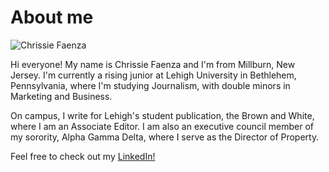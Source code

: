 # About me

![Chrissie Faenza](https://i.imgur.com/UfkhhDp.jpg)

Hi everyone! My name is Chrissie Faenza and I'm from Millburn, New Jersey. I'm currently a rising junior at Lehigh University in Bethlehem, Pennsylvania, where I'm studying Journalism, with double minors in Marketing and Business. 

On campus, I write for Lehigh's student publication, the Brown and White, where I am an Associate Editor. I am also an executive council member of my sorority, Alpha Gamma Delta, where I serve as the Director of Property. 

Feel free to check out my [LinkedIn!](www.linkedin.com/in/chrissie-faenza)
